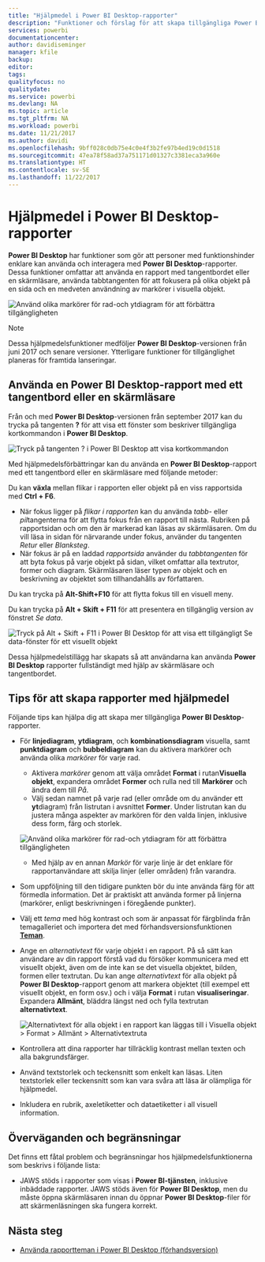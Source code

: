 ```yaml
---
title: "Hjälpmedel i Power BI Desktop-rapporter"
description: "Funktioner och förslag för att skapa tillgängliga Power BI Desktop-rapporter"
services: powerbi
documentationcenter: 
author: davidiseminger
manager: kfile
backup: 
editor: 
tags: 
qualityfocus: no
qualitydate: 
ms.service: powerbi
ms.devlang: NA
ms.topic: article
ms.tgt_pltfrm: NA
ms.workload: powerbi
ms.date: 11/21/2017
ms.author: davidi
ms.openlocfilehash: 9bff028c0db75e4c0e4f3b2fe97b4ed19c0d1518
ms.sourcegitcommit: 47ea78f58ad37a751171d01327c3381eca3a960e
ms.translationtype: HT
ms.contentlocale: sv-SE
ms.lasthandoff: 11/22/2017
---
```

# <a name="accessibility-in-power-bi-desktop-reports"></a>Hjälpmedel i Power BI Desktop-rapporter
**Power BI Desktop** har funktioner som gör att personer med funktionshinder enklare kan använda och interagera med **Power BI Desktop**-rapporter. Dessa funktioner omfattar att använda en rapport med tangentbordet eller en skärmläsare, använda tabbtangenten för att fokusera på olika objekt på en sida och en medveten användning av markörer i visuella objekt.

![Använd olika markörer för rad-och ytdiagram för att förbättra tillgängligheten](media/desktop-accessibility/accessibility_01.png)

> [!NOTE]
> Dessa hjälpmedelsfunktioner medföljer **Power BI Desktop**-versionen från juni 2017 och senare versioner. Ytterligare funktioner för tillgänglighet planeras för framtida lanseringar.
> 
> 

## <a name="consuming-a-power-bi-desktop-report-with-a-keyboard-or-screen-reader"></a>Använda en Power BI Desktop-rapport med ett tangentbord eller en skärmläsare
Från och med **Power BI Desktop**-versionen från september 2017 kan du trycka på tangenten **?** för att visa ett fönster som beskriver tillgängliga kortkommandon i **Power BI Desktop**.

![Tryck på tangenten ? i Power BI Desktop att visa kortkommandon](media/desktop-accessibility/accessibility_03.png)

Med hjälpmedelsförbättringar kan du använda en **Power BI Desktop**-rapport med ett tangentbord eller en skärmläsare med följande metoder:

Du kan **växla** mellan flikar i rapporten eller objekt på en viss rapportsida med **Ctrl + F6**.

* När fokus ligger på *flikar i rapporten* kan du använda *tabb-* eller *pil*tangenterna för att flytta fokus från en rapport till nästa. Rubriken på rapportsidan och om den är markerad kan läsas av skärmläsaren. Om du vill läsa in sidan för närvarande under fokus, använder du tangenten *Retur* eller *Blanksteg*.
* När fokus är på en laddad *rapportsida* använder du *tabbtangenten* för att byta fokus på varje objekt på sidan, vilket omfattar alla textrutor, former och diagram. Skärmläsaren läser typen av objekt och en beskrivning av objektet som tillhandahålls av författaren. 

Du kan trycka på **Alt-Shift+F10** för att flytta fokus till en visuell meny.

Du kan trycka på **Alt + Skift + F11** för att presentera en tillgänglig version av fönstret *Se data*.

![Tryck på Alt + Skift + F11 i Power BI Desktop för att visa ett tillgängligt Se data-fönster för ett visuellt objekt](media/desktop-accessibility/accessibility_04.png)

Dessa hjälpmedelstillägg har skapats så att användarna kan använda **Power BI Desktop** rapporter fullständigt med hjälp av skärmläsare och tangentbordet.

## <a name="tips-for-creating-accessible-reports"></a>Tips för att skapa rapporter med hjälpmedel
Följande tips kan hjälpa dig att skapa mer tillgängliga **Power BI Desktop**-rapporter.

* För **linjediagram**, **ytdiagram**, och **kombinationsdiagram** visuella, samt **punktdiagram** och **bubbeldiagram** kan du aktivera markörer och använda olika *markörer* för varje rad.
  
  * Aktivera *markörer* genom att välja området **Format** i rutan**Visuella objekt**, expandera området **Former** och rulla ned till **Markörer** och ändra dem till *På*.
  * Välj sedan namnet på varje rad (eller område om du använder ett **yt**diagram) från listrutan i avsnittet **Former**. Under listrutan kan du justera många aspekter av markören för den valda linjen, inklusive dess form, färg och storlek.
  
  ![Använd olika markörer för rad-och ytdiagram för att förbättra tillgängligheten](media/desktop-accessibility/accessibility_01.png)
  
  * Med hjälp av en annan *Markör* för varje linje är det enklare för rapportanvändare att skilja linjer (eller områden) från varandra.
* Som uppföljning till den tidigare punkten bör du inte använda färg för att förmedla information. Det är praktiskt att använda former på linjerna (markörer, enligt beskrivningen i föregående punkter).
* Välj ett *tema* med hög kontrast och som är anpassat för färgblinda från temagalleriet och importera det med förhandsversionsfunktionen [**Teman**](desktop-report-themes.md).
* Ange en *alternativtext* för varje objekt i en rapport. På så sätt kan användare av din rapport förstå vad du försöker kommunicera med ett visuellt objekt, även om de inte kan se det visuella objektet, bilden, formen eller textrutan. Du kan ange *alternativtext* för alla objekt på **Power BI Desktop**-rapport genom att markera objektet (till exempel ett visuellt objekt, en form osv.) och i välja **Format** i rutan **visualiseringar**. Expandera **Allmänt**, bläddra längst ned och fylla textrutan **alternativtext**.
  
  ![Alternativtext för alla objekt i en rapport kan läggas till i Visuella objekt > Format > Allmänt > Alternativtextruta](media/desktop-accessibility/accessibility_02.png)
* Kontrollera att dina rapporter har tillräcklig kontrast mellan texten och alla bakgrundsfärger.
* Använd textstorlek och teckensnitt som enkelt kan läsas. Liten textstorlek eller teckensnitt som kan vara svåra att läsa är olämpliga för hjälpmedel.
* Inkludera en rubrik, axeletiketter och dataetiketter i all visuell information.

## <a name="considerations-and-limitations"></a>Överväganden och begränsningar
Det finns ett fåtal problem och begränsningar hos hjälpmedelsfunktionerna som beskrivs i följande lista:

* JAWS stöds i rapporter som visas i **Power BI-tjänsten**, inklusive inbäddade rapporter. JAWS stöds även för **Power BI Desktop**, men du måste öppna skärmläsaren innan du öppnar **Power BI Desktop**-filer för att skärmenläsningen ska fungera korrekt.

## <a name="next-steps"></a>Nästa steg
* [Använda rapportteman i Power BI Desktop (förhandsversion)](desktop-report-themes.md)

